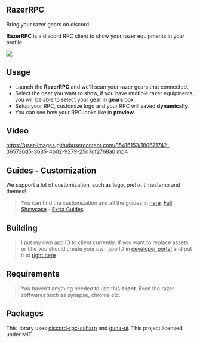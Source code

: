 ## RazerRPC
Bring your razer gears on discord.

**RazerRPC** is a discord RPC client to show your razer equipments in your profile.

![](https://cdn.discordapp.com/attachments/1000894685004431420/1000894796988174436/unknown.png)

## Usage
* Launch the **RazerRPC** and we'll scan your razer gears that connected.
* Select the gear you want to show, if you have multiple razer equipments, you will be able to select your gear in **gears** box. 
* Setup your RPC, customize logo and your RPC will saved **dynamically**.
* You can see how your RPC looks like in **preview**.

## Video
https://user-images.githubusercontent.com/85416153/180671742-365736d5-3b35-4b02-9279-25d7df2768a0.mp4

## Guides - Customization
We support a lot of customization, such as logo, prefix, timestamp and themes!
> You can find the customization and all the guides in [here](https://github.com/arshx86/RazerRPC/tree/main/guides).
[Full Showcase](https://streamable.com/2vgqry) - [Extra Guides](https://github.com/arshx86/RazerRPC/tree/main/guides)

## Building



> I put my own app ID to client currently. If you want to replace assets or title you should create your own app ID in [developer portal](https://discord.com/developers/applications/) and put it to [right here](https://github.com/arshx86/RazerRPC/blob/f20d2ec82e306159d29b3166e31ad5a1c997e8ba/src/Consts.cs#L8)

## Requirements
> You haven't anything needed to use this **client**. Even the razer softwares such as synapse, chroma etc.
## Packages
This library uses [discord-rpc-csharp](https://github.com/Lachee/discord-rpc-csharp) and [guna-ui](https://gunaui.com/).
This project licensed under MIT.
